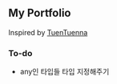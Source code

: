 ## My Portfolio

Inspired by [TuenTuenna](https://github.com/TuenTuenna/next-portfolio-tutorial)

### To-do
- any인 타입들 타입 지정해주기